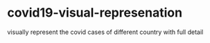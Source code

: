 # covid19-visual-represenation
visually represent the covid cases of different country with full detail
